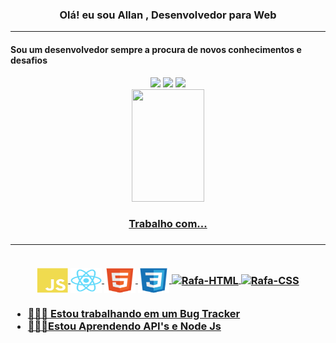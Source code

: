  <h3 align= center>Olá! eu sou Allan , Desenvolvedor para  Web</h3><hr></hr>
 <div align="left"><h4>Sou um desenvolvedor sempre a procura de novos conhecimentos e desafios</h4></div>
 <div align="center">
   <a href=https://www.linkedin.com/in/allan-mello-de-aguiar-227a2021a/ target="_blank"><img src="https://img.shields.io/badge/-LinkedIn-%230077B5?style=for-the-badge&logo=linkedin&logoColor=white" target="_blank"></a> 
  <a href=
https://mail.google.com/mail/u/?authuser=allanmdap.95@gmail.com target="_blank"><img src= https://img.shields.io/badge/Gmail-D14836?style=for-the-badge&logo=gmail&logoColor=white target="_blank"></a> 
  <a href=https://wa.me/5521967227074 target="_blank"><img src= https://img.shields.io/badge/WhatsApp-25D366?style=for-the-badge&logo=whatsapp&logoColor=white target="_blank"></a> 
  </div>

<div align="center " width= "100%" >
  <a href="https://github.com/Monarcah">
  <img height="180em" width="48%" src="https://github-readme-stats.vercel.app/api?username=allanMello5&show_icons=true&theme=cobalt&include_all_commits=true&count_private=true"/>
   
<h3 align="center">Trabalho  com...<h3>
   <hr></hr>
 <div style="display: inline_block "align="center"><br>
  <img align="center" alt="Rafa-Js" height="40" width="50" src="https://raw.githubusercontent.com/devicons/devicon/master/icons/javascript/javascript-plain.svg">
  <img align="center" alt="Rafa-React" height="40" width="50" src="https://raw.githubusercontent.com/devicons/devicon/master/icons/react/react-original.svg">
  <img align="center" alt="Rafa-HTML" height="40" width="50" src="https://raw.githubusercontent.com/devicons/devicon/master/icons/html5/html5-original.svg">
  <img align="center" alt="Rafa-CSS" height="40" width="50" src="https://raw.githubusercontent.com/devicons/devicon/master/icons/css3/css3-original.svg">
  <img align="center" alt="Rafa-HTML" height="40" width="50"src="https://cdn.jsdelivr.net/gh/devicons/devicon/icons/mysql/mysql-plain-wordmark.svg" >
  <img align="center" alt="Rafa-CSS" height="40" width="50" src="https://cdn.jsdelivr.net/gh/devicons/devicon/icons/php/php-original.svg" >
</div>
 
 <div align="left">
 <ul><h4><li>👷🏻‍♂️ Estou trabalhando em um Bug Tracker</li>
  <li>👨🏻‍💻Estou Aprendendo API's e Node Js</li></h4></ul>
 </div>
